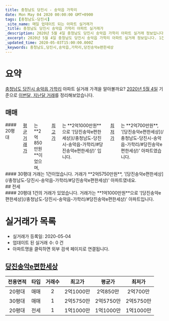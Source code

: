 ```yaml
---
title: 충청남도 당진시 - 송악읍 가학리
date: Mon May 04 2020 00:00:00 GMT+0900
tags: [충청남도-당진시]
_site_name: 매일 업데이트 되는 아파트 실거래가
_title: 충청남도 당진시 송악읍 가학리 아파트 실거래가
_description: 2020년 5월 4일 충청남도 당진시 송악읍 가학리 아파트 실거래 정보입니다. 1건 아파트 정보가 있습니다.
_excerpt: 2020년 5월 4일 충청남도 당진시 송악읍 가학리 아파트 실거래 정보입니다. 1건 아파트 정보가 있습니다.
_updated_time: 2020-05-03T15:00:00.000Z
_keywords: 충청남도,당진시,송악읍,가학리,당진송악e편한세상
---
```





# 요약
<ins>충청남도 당진시 송악읍 가학리</ins> 아파트 실거래 가격을 알아볼까요? <ins>2020년 5월 4일</ins> 기준으로 <ins>이번달, 지난달 거래</ins>를 정리해보았습니다.

## 매매
<div class="container">
<div class="six columns" markdown="1">
#### 20평대
<ins>평균 거래가</ins>는 **2억850만원**이었으며, <ins>최고가</ins>는 **2억1000만원**으로 '[당진송악e편한세상](/충청남도-당진시-송악읍-가학리/#당진송악e편한세상)' 입니다. <ins>최저가</ins>는 **2억700만원**, '[당진송악e편한세상](/충청남도-당진시-송악읍-가학리/#당진송악e편한세상)' 아파트였습니다.
</div>
<div class="six columns" markdown="1">
#### 30평대
거래는 1건이었습니다. 거래가 **2억5750만원**, '[당진송악e편한세상](/충청남도-당진시-송악읍-가학리/#당진송악e편한세상)' 아파트였네요.
</div>
</div>
## 전세
<div class="container">
<div class="twelve columns" markdown="1">
#### 20평대
1건의 거래가 있었습니다. 거래가는 **1억1000만원**으로 '[당진송악e편한세상](/충청남도-당진시-송악읍-가학리/#당진송악e편한세상)' 아파트입니다.
</div>
</div>



# 실거래가 목록
- 실거래가 등록일: 2020-05-04
- 업데이트 된 실거래 수: 0 건
- 아파트명을 클릭하면 외부 검색 페이지로 연결됩니다.

## [당진송악e편한세상](#당진송악e편한세상)

|전용면적|타입|거래수|최고가|평균가|최저가|
|:---:|:---:|:---:|:---:|:---:|:---:|
|20평대|<span class="deal-type-1">매매</span>|2|2억1000만|2억850만|2억700만|
|30평대|<span class="deal-type-1">매매</span>|1|2억5750만|2억5750만|2억5750만|
|20평대|<span class="deal-type-2">전세</span>|1|1억1000만|1억1000만|1억1000만|

<br/>



